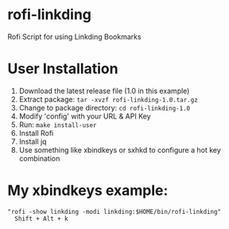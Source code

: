 # rofi-linkding
Rofi Script for using Linkding Bookmarks

# User Installation

1. Download the latest release file (1.0 in this example)
1. Extract package: `tar -xvzf rofi-linkding-1.0.tar.gz`
1. Change to package directory: `cd rofi-linkding-1.0`
1. Modify 'config' with your URL & API Key
1. Run: `make install-user`
1. Install Rofi
1. Install jq
1. Use something like xbindkeys or sxhkd to configure a hot key combination

# My xbindkeys example:
```
"rofi -show linkding -modi linkding:$HOME/bin/rofi-linkding"
  Shift + Alt + k
```
